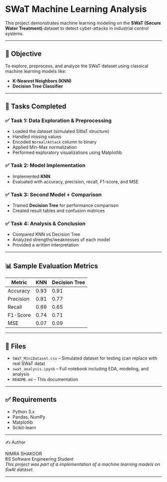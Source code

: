 # SWaT Machine Learning Analysis

This project demonstrates machine learning modeling on the **SWaT (Secure Water Treatment)** dataset to detect cyber-attacks in industrial control systems.

---

## 📌 Objective

To explore, preprocess, and analyze the SWaT dataset using classical machine learning models like:
- **K-Nearest Neighbors (KNN)**
- **Decision Tree Classifier**

---

## 🧪 Tasks Completed

### ✅ Task 1: Data Exploration & Preprocessing
- Loaded the dataset (simulated SWaT structure)
- Handled missing values
- Encoded `Normal/Attack` column to binary
- Applied Min-Max normalization
- Performed exploratory visualizations using Matplotlib

### ✅ Task 2: Model Implementation
- Implemented **KNN**
- Evaluated with accuracy, precision, recall, F1-score, and MSE

### ✅ Task 3: Second Model + Comparison
- Trained **Decision Tree** for performance comparison
- Created result tables and confusion matrices

### ✅ Task 4: Analysis & Conclusion
- Compared KNN vs Decision Tree
- Analyzed strengths/weaknesses of each model
- Provided a written interpretation

---

## 📊 Sample Evaluation Metrics

| Metric        | KNN   | Decision Tree |
|---------------|-------|----------------|
| Accuracy      | 0.93  | 0.91           |
| Precision     | 0.81  | 0.77           |
| Recall        | 0.69  | 0.65           |
| F1-Score      | 0.74  | 0.71           |
| MSE           | 0.07  | 0.09           |

---

## 📁 Files

- `SWaT_MiniDataset.csv` – Simulated dataset for testing (can replace with real SWaT data)
- `swat_analysis.ipynb` – Full notebook including EDA, modeling, and analysis
- `README.md` – This documentation

---

## ✅ Requirements

- Python 3.x
- Pandas, NumPy
- Matplotlib
- Scikit-learn

---
 ✍️ Author

NIMRA SHAKOOR  
BS Software Engineering Student  
_This project was part of a  implementation of  a machine learning  models on SwAt dataset._

---

